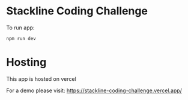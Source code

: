 # Stackline Coding Challenge

To run app:

```
npm run dev
```

# Hosting

This app is hosted on vercel

For a demo please visit: https://stackline-coding-challenge.vercel.app/
